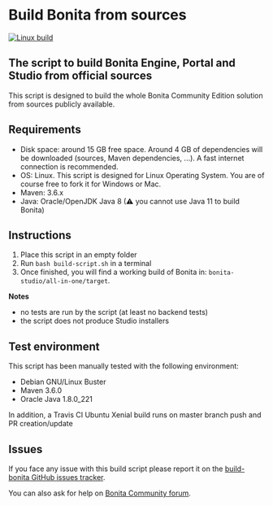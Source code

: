 Build Bonita from sources
================

[![Linux build](https://img.shields.io/travis/Bonitasoft-Community/Build-Bonita/master?label=Linux%20build&logo=travis)](https://travis-ci.org/Bonitasoft-Community/Build-Bonita)


The script to build Bonita Engine, Portal and Studio from official sources
------------------------------------------------------------------------------

This script is designed to build the whole Bonita Community Edition solution from sources publicly available.


Requirements
------------

- Disk space: around 15 GB free space. Around 4 GB of dependencies will be downloaded (sources, Maven dependencies, ...). A fast internet connection is recommended.
- OS: Linux. This script is designed for Linux Operating System. You are of course free to fork it for Windows or Mac.
- Maven: 3.6.x
- Java: Oracle/OpenJDK Java 8 (⚠ you cannot use Java 11 to build Bonita)


Instructions
------------
1. Place this script in an empty folder
1. Run `bash build-script.sh` in a terminal
1. Once finished, you will find a working build of Bonita in: `bonita-studio/all-in-one/target`.

**Notes**
- no tests are run by the script (at least no backend tests)
- the script does not produce Studio installers


Test environment
----------------

This script has been manually tested with the following environment:
- Debian GNU/Linux Buster
- Maven 3.6.0
- Oracle Java 1.8.0_221

In addition, a Travis CI Ubuntu Xenial build runs on master branch push and PR creation/update

Issues
------

If you face any issue with this build script please report it on the [build-bonita GitHub issues tracker](https://github.com/Bonitasoft-Community/Build-Bonita/issues).

You can also ask for help on [Bonita Community forum](https://community.bonitasoft.com/questions-and-answers).
